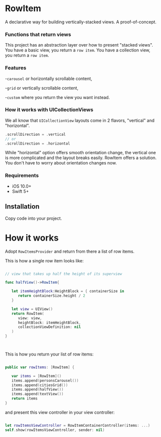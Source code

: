 
# RowItem

A declarative way for building vertically-stacked views.
A proof-of-concept.
  


### Functions that return views

This project has an abstraction layer over how to present "stacked views". 
You have a basic view, you return a `row item`.
You have a collection view, you return a `row item`.


 ### Features
 -`carousel` or horizontally scrollable content,
 
 -`grid` or vertically scrollable content,
 
 -`custom` where you return the view you want instead.
 

### How it works with UICollectionViews
  We all know that `UICollectionView` layouts come in 2 flavors, "vertical" and "horizontal".
```swift   
.scrollDirection = .vertical
// or
.scrollDirection = .horizontal
```
 While "horizontal" option offers smooth orientation change, the vertical one is more complicated and the layout breaks easily. 
 RowItem offers a solution. You don't have to worry about orientation changes now. 
  

### Requirements

- iOS 10.0+
- Swift 5+


## Installation

Copy code into your project.



# How it works

Adopt `RowItemsProvider` and return from there a list of row items.

This is how a single row item looks like:

```swift

// view that takes up half the height of its superview

func halfView()->RowItem{

   let itemHeightBlock:HeightBlock = { containerSize in
      return containerSize.height / 2
   }

   let view = UIView()
   return RowItem(
      view: view,
      heightBlock: itemHeightBlock,
      collectionViewDefinition: nil
   )
}

  
```

  
This is how you return your list of row items:

```swift

public var rowItems: [RowItem] {

   var items = [RowItem]()
   items.append(personsCarousel())
   items.append(citiesGrid())
   items.append(halfView())
   items.append(textView())
   return items
}

```

  

  

and present this view controller in your view controller:

  

```swift

let rowItemsViewController = RowItemContainerController(items: ...)
self.show(rowItemsViewController, sender: nil)

  

```
